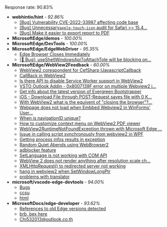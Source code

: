 Response rate: 90.83%

* **webhintio/hint** - _92.86%_
  * [[Bug] Vulnerability CVE-2022-33987 affecting code base](https://github.com/webhintio/hint/issues/5260)
  * [[Bug] Unnecessary`apple-touch-icon` audit for Safari >= 15.4...](https://github.com/webhintio/hint/issues/5256)
  * [[Bug] Make it easier to export report to PDF](https://github.com/webhintio/hint/issues/5217)
* **MicrosoftEdge/demos** - _100.00%_
* **MicrosoftEdge/DevTools** - _100.00%_
* **MicrosoftEdge/EdgeWebDriver** - _95.35%_
  * [Edge Browser Closes Immediately](https://github.com/MicrosoftEdge/EdgeWebDriver/issues/42)
  * [[🐛 Bug]: useShellWindowsApiToAttachToIe will be blocking on...](https://github.com/MicrosoftEdge/EdgeWebDriver/issues/34)
* **MicrosoftEdge/WebView2Feedback** - _60.00%_
  * [WebView2 corespondent for CefSharp IJavascriptCallback](https://github.com/MicrosoftEdge/WebView2Feedback/issues/2632)
  * [CallBack in WebView2](https://github.com/MicrosoftEdge/WebView2Feedback/issues/2630)
  * [Is there API to disable Service Worker support in WebView2](https://github.com/MicrosoftEdge/WebView2Feedback/issues/2629)
  * [VSTO Outlook Addin - 0x8007139F error on multiple Webview2 i...](https://github.com/MicrosoftEdge/WebView2Feedback/issues/2626)
  * [Get info about the latest version of Evergreen Bootstrapper](https://github.com/MicrosoftEdge/WebView2Feedback/issues/2625)
  * [iOS - Download File through POST-Request saves file with 0 K...](https://github.com/MicrosoftEdge/WebView2Feedback/issues/2624)
  * [With WebView2 what is the equivent of "closing the browser"?...](https://github.com/MicrosoftEdge/WebView2Feedback/issues/2623)
  * [Webpage does not load when Embbed Webview2 in WinForms' User...](https://github.com/MicrosoftEdge/WebView2Feedback/issues/2616)
  * [When is navigationID unique?](https://github.com/MicrosoftEdge/WebView2Feedback/issues/2613)
  * [How to customize context menu on WebView2 PDF viewer](https://github.com/MicrosoftEdge/WebView2Feedback/issues/2607)
  * [WebView2RuntimeNotFoundException thrown with Microsoft Edge ...](https://github.com/MicrosoftEdge/WebView2Feedback/issues/2605)
  * [Issue in calling script synchronously from webview2 in WPF](https://github.com/MicrosoftEdge/WebView2Feedback/issues/2603)
  * [Getting process infos results in exception](https://github.com/MicrosoftEdge/WebView2Feedback/issues/2589)
  * [Random Quiet Abends using WebBrowser2](https://github.com/MicrosoftEdge/WebView2Feedback/issues/2627)
  * [adblocker feature](https://github.com/MicrosoftEdge/WebView2Feedback/issues/2619)
  * [SetLanguage is not working with COM API](https://github.com/MicrosoftEdge/WebView2Feedback/issues/2617)
  * [WebView 2 does not render anything after resolution scale ch...](https://github.com/MicrosoftEdge/WebView2Feedback/issues/2611)
  * [XMLHttpRequest() to redirected server not working](https://github.com/MicrosoftEdge/WebView2Feedback/issues/2610)
  * [hang in webview2 when SetWindowLongPtr](https://github.com/MicrosoftEdge/WebView2Feedback/issues/2592)
  * [problems with translator](https://github.com/MicrosoftEdge/WebView2Feedback/issues/2590)
* **microsoft/vscode-edge-devtools** - _94.00%_
  * [Bugs](https://github.com/microsoft/vscode-edge-devtools/issues/1133)
  * [ccsu](https://github.com/microsoft/vscode-edge-devtools/issues/1132)
  * [html](https://github.com/microsoft/vscode-edge-devtools/issues/1131)
* **MicrosoftDocs/edge-developer** - _93.62%_
  * [References to old Edge versions detected](https://github.com/MicrosoftDocs/edge-developer/issues/2085)
  * [brb, bex here](https://github.com/MicrosoftDocs/edge-developer/issues/2084)
  * [Chi532013@outlook.co.th](https://github.com/MicrosoftDocs/edge-developer/issues/2083)